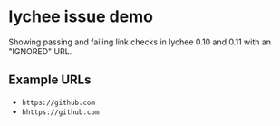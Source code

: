 # lychee issue demo

Showing passing and failing link checks in lychee 0.10 and 0.11
with an "IGNORED" URL.

## Example URLs

* `https://github.com`
* `hhttps://github.com`

